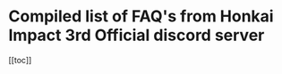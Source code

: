# Compiled list of FAQ's from Honkai Impact 3rd Official discord server

[[toc]]

<!--@include: faq\1.md-->
<!--@include: faq\3.md-->
<!--@include: faq\4.md-->
<!--@include: faq\5.md-->
<!--@include: faq\6.md-->
<!--@include: faq\7.md-->
<!--@include: faq\8.md-->
<!--@include: faq\9.md-->
<!--@include: faq\10.md-->
<!--@include: faq\11.md-->
<!--@include: faq\12.md-->
<!--@include: faq\20.md-->
<!--@include: faq\22.md-->
<!--@include: faq\27.md-->
<!--@include: faq\28.md-->
<!--@include: faq\33.md-->
<!--@include: faq\34.md-->
<!--@include: faq\35.md-->
<!--@include: faq\37.md-->
<!--@include: faq\38.md-->
<!--@include: faq\39.md-->
<!--@include: faq\41.md-->
<!--@include: faq\42.md-->
<!--@include: faq\44.md-->
<!--@include: faq\45.md-->
<!--@include: faq\46.md-->
<!--@include: faq\48.md-->
<!--@include: faq\49.md-->
<!--@include: faq\50.md-->
<!--@include: faq\51.md-->
<!--@include: faq\53.md-->
<!--@include: faq\54.md-->
<!--@include: faq\55.md-->
<!--@include: faq\59.md-->
<!--@include: faq\60.md-->
<!--@include: faq\61.md-->
<!--@include: faq\62.md-->
<!--@include: faq\63.md-->
<!--@include: faq\64.md-->
<!--@include: faq\65.md-->
<!--@include: faq\66.md-->
<!--@include: faq\70.md-->
<!--@include: faq\83.md-->
<!--@include: faq\86.md-->
<!--@include: faq\97.md-->
<!--@include: faq\141.md-->
<!--@include: faq\148.md-->
<!--@include: faq\150.md-->
<!--@include: faq\157.md-->